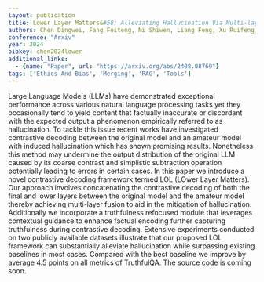 ```yaml
---
layout: publication
title: Lower Layer Matters&#58; Alleviating Hallucination Via Multi-layer Fusion Contrastive Decoding With Truthfulness Refocused
authors: Chen Dingwei, Fang Feiteng, Ni Shiwen, Liang Feng, Xu Ruifeng, Yang Min, Li Chengming
conference: "Arxiv"
year: 2024
bibkey: chen2024lower
additional_links:
  - {name: "Paper", url: "https://arxiv.org/abs/2408.08769"}
tags: ['Ethics And Bias', 'Merging', 'RAG', 'Tools']
---
```

Large Language Models (LLMs) have demonstrated exceptional performance across various natural language processing tasks yet they occasionally tend to yield content that factually inaccurate or discordant with the expected output a phenomenon empirically referred to as hallucination. To tackle this issue recent works have investigated contrastive decoding between the original model and an amateur model with induced hallucination which has shown promising results. Nonetheless this method may undermine the output distribution of the original LLM caused by its coarse contrast and simplistic subtraction operation potentially leading to errors in certain cases. In this paper we introduce a novel contrastive decoding framework termed LOL (LOwer Layer Matters). Our approach involves concatenating the contrastive decoding of both the final and lower layers between the original model and the amateur model thereby achieving multi-layer fusion to aid in the mitigation of hallucination. Additionally we incorporate a truthfulness refocused module that leverages contextual guidance to enhance factual encoding further capturing truthfulness during contrastive decoding. Extensive experiments conducted on two publicly available datasets illustrate that our proposed LOL framework can substantially alleviate hallucination while surpassing existing baselines in most cases. Compared with the best baseline we improve by average 4.5 points on all metrics of TruthfulQA. The source code is coming soon.
